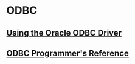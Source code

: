 # ODBC

## [Using the Oracle ODBC Driver](https://docs.oracle.com/en/database/oracle/oracle-database/19/adfns/odbc-driver.html)

## [ODBC Programmer's Reference](https://docs.microsoft.com/en-us/sql/odbc/reference/odbc-programmer-s-reference?view=sql-server-ver15)
